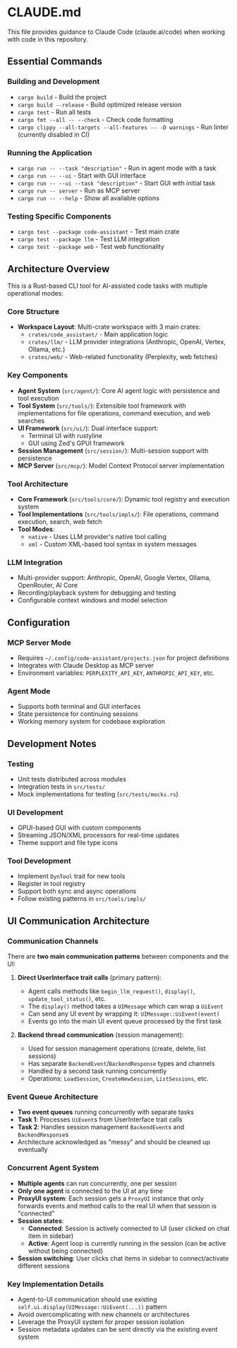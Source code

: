 # CLAUDE.md

This file provides guidance to Claude Code (claude.ai/code) when working with code in this repository.

## Essential Commands

### Building and Development
- `cargo build` - Build the project
- `cargo build --release` - Build optimized release version
- `cargo test` - Run all tests
- `cargo fmt --all -- --check` - Check code formatting
- `cargo clippy --all-targets --all-features -- -D warnings` - Run linter (currently disabled in CI)

### Running the Application
- `cargo run -- --task "description"` - Run in agent mode with a task
- `cargo run -- --ui` - Start with GUI interface
- `cargo run -- --ui --task "description"` - Start GUI with initial task
- `cargo run -- server` - Run as MCP server
- `cargo run -- --help` - Show all available options

### Testing Specific Components
- `cargo test --package code-assistant` - Test main crate
- `cargo test --package llm` - Test LLM integration
- `cargo test --package web` - Test web functionality

## Architecture Overview

This is a Rust-based CLI tool for AI-assisted code tasks with multiple operational modes:

### Core Structure
- **Workspace Layout**: Multi-crate workspace with 3 main crates:
  - `crates/code_assistant/` - Main application logic
  - `crates/llm/` - LLM provider integrations (Anthropic, OpenAI, Vertex, Ollama, etc.)
  - `crates/web/` - Web-related functionality (Perplexity, web fetches)

### Key Components
- **Agent System** (`src/agent/`): Core AI agent logic with persistence and tool execution
- **Tool System** (`src/tools/`): Extensible tool framework with implementations for file operations, command execution, and web searches
- **UI Framework** (`src/ui/`): Dual interface support:
  - Terminal UI with rustyline
  - GUI using Zed's GPUI framework
- **Session Management** (`src/session/`): Multi-session support with persistence
- **MCP Server** (`src/mcp/`): Model Context Protocol server implementation

### Tool Architecture
- **Core Framework** (`src/tools/core/`): Dynamic tool registry and execution system
- **Tool Implementations** (`src/tools/impls/`): File operations, command execution, search, web fetch
- **Tool Modes**: 
  - `native` - Uses LLM provider's native tool calling
  - `xml` - Custom XML-based tool syntax in system messages

### LLM Integration
- Multi-provider support: Anthropic, OpenAI, Google Vertex, Ollama, OpenRouter, AI Core
- Recording/playback system for debugging and testing
- Configurable context windows and model selection

## Configuration

### MCP Server Mode
- Requires `~/.config/code-assistant/projects.json` for project definitions
- Integrates with Claude Desktop as MCP server
- Environment variables: `PERPLEXITY_API_KEY`, `ANTHROPIC_API_KEY`, etc.

### Agent Mode
- Supports both terminal and GUI interfaces
- State persistence for continuing sessions
- Working memory system for codebase exploration

## Development Notes

### Testing
- Unit tests distributed across modules
- Integration tests in `src/tests/`
- Mock implementations for testing (`src/tests/mocks.rs`)

### UI Development
- GPUI-based GUI with custom components
- Streaming JSON/XML processors for real-time updates
- Theme support and file type icons

### Tool Development
- Implement `DynTool` trait for new tools
- Register in tool registry
- Support both sync and async operations
- Follow existing patterns in `src/tools/impls/`

## UI Communication Architecture

### Communication Channels
There are **two main communication patterns** between components and the UI:

1. **Direct UserInterface trait calls** (primary pattern):
   - Agent calls methods like `begin_llm_request()`, `display()`, `update_tool_status()`, etc.
   - The `display()` method takes a `UIMessage` which can wrap a `UiEvent`
   - Can send any UI event by wrapping it: `UIMessage::UiEvent(event)`
   - Events go into the main UI event queue processed by the first task

2. **Backend thread communication** (session management):
   - Used for session management operations (create, delete, list sessions)
   - Has separate `BackendEvent`/`BackendResponse` types and channels
   - Handled by a second task running concurrently
   - Operations: `LoadSession`, `CreateNewSession`, `ListSessions`, etc.

### Event Queue Architecture
- **Two event queues** running concurrently with separate tasks
- **Task 1**: Processes `UiEvent`s from UserInterface trait calls
- **Task 2**: Handles session management `BackendEvent`s and `BackendResponse`s
- Architecture acknowledged as "messy" and should be cleaned up eventually

### Concurrent Agent System
- **Multiple agents** can run concurrently, one per session
- **Only one agent** is connected to the UI at any time
- **ProxyUI system**: Each session gets a `ProxyUI` instance that only forwards events and method calls to the real UI when that session is "connected"
- **Session states**:
  - **Connected**: Session is actively connected to UI (user clicked on chat item in sidebar)
  - **Active**: Agent loop is currently running in the session (can be active without being connected)
- **Session switching**: User clicks chat items in sidebar to connect/activate different sessions

### Key Implementation Details
- Agent-to-UI communication should use existing `self.ui.display(UIMessage::UiEvent(...))` pattern
- Avoid overcomplicating with new channels or architectures
- Leverage the ProxyUI system for proper session isolation
- Session metadata updates can be sent directly via the existing event system